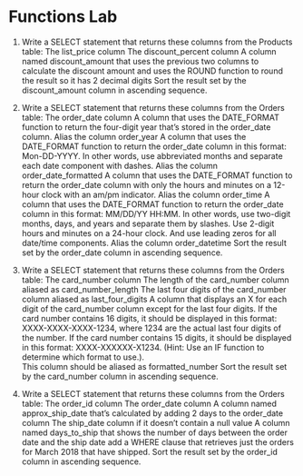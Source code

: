 # Functions Lab

1. Write a SELECT statement that returns these columns from the Products table:
The list_price column
The discount_percent column
A column named discount_amount that uses the previous two columns to calculate the discount amount 
and uses the ROUND function to round the result so it has 2 decimal digits
Sort the result set by the discount_amount column in ascending sequence. 



2. Write a SELECT statement that returns these columns from the Orders table:
The order_date column
A column that uses the DATE_FORMAT function to return the four-digit year that’s stored in the order_date column.  Alias the column order_year
A column that uses the DATE_FORMAT function to return the order_date column in this format: Mon-DD-YYYY. 
In other words, use abbreviated months and separate each date component with dashes. Alias the column order_date_formatted
A column that uses the DATE_FORMAT function to return the order_date column with only the hours and minutes on a 12-hour clock with an am/pm indicator. 
Alias the column order_time
A column that uses the DATE_FORMAT function to return the order_date column in this format: MM/DD/YY HH:MM. In other words, use two-digit months, days, 
and years and separate them by slashes. Use 2-digit hours and minutes on a 24-hour clock. And use leading zeros for all date/time components. 
Alias the column  order_datetime
Sort the result set by the order_date column in ascending sequence. 




3. Write a SELECT statement that returns these columns from the Orders table:
The card_number column
The length of the card_number column aliased as card_number_length
The last four digits of the card_number column aliased as last_four_digits
A column that displays an X for each digit of the card_number column except for the last four digits. 
If the card number contains 16 digits, it should be displayed in this format: XXXX-XXXX-XXXX-1234, 
where 1234 are the actual last four digits of the number. If the card number contains 15 digits, 
it should be displayed in this format: XXXX-XXXXXX-X1234. (Hint: Use an IF function to determine which format to use.).  
This column should be aliased as formatted_number
Sort the result set by the card_number column in ascending sequence.


4. Write a SELECT statement that returns these columns from the Orders table:
The order_id column
The order_date column
A column named approx_ship_date that’s calculated by adding 2 days to the order_date column
The ship_date column if it doesn’t contain a null value
A column named days_to_ship that shows the number of days between the order date and the ship date
add a WHERE clause that retrieves just the orders for March 2018 that have shipped.
Sort the result set by the order_id column in ascending sequence. 

